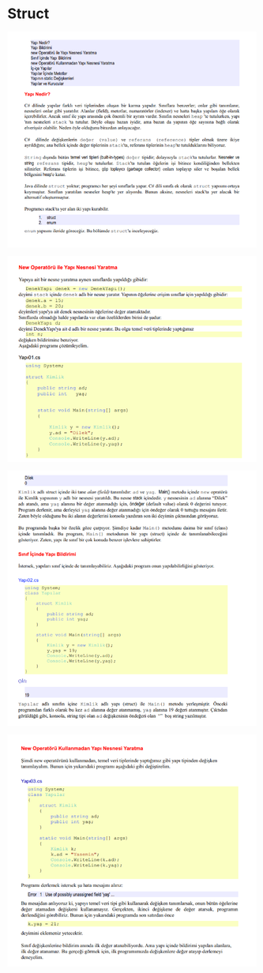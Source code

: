 # Struct

![](<../../../.gitbook/assets/image (11) (1).png>)

![](<../../../.gitbook/assets/image (7).png>)

![](<../../../.gitbook/assets/image (9) (1).png>)

![](<../../../.gitbook/assets/image (10) (1).png>)
